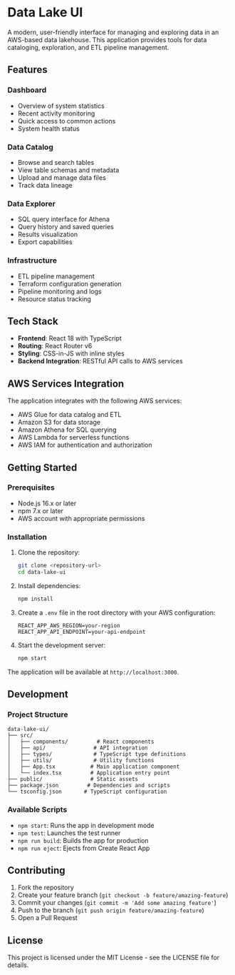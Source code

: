 # Data Lake UI

A modern, user-friendly interface for managing and exploring data in an AWS-based data lakehouse. This application provides tools for data cataloging, exploration, and ETL pipeline management.

## Features

### Dashboard

- Overview of system statistics
- Recent activity monitoring
- Quick access to common actions
- System health status

### Data Catalog

- Browse and search tables
- View table schemas and metadata
- Upload and manage data files
- Track data lineage

### Data Explorer

- SQL query interface for Athena
- Query history and saved queries
- Results visualization
- Export capabilities

### Infrastructure

- ETL pipeline management
- Terraform configuration generation
- Pipeline monitoring and logs
- Resource status tracking

## Tech Stack

- **Frontend**: React 18 with TypeScript
- **Routing**: React Router v6
- **Styling**: CSS-in-JS with inline styles
- **Backend Integration**: RESTful API calls to AWS services

## AWS Services Integration

The application integrates with the following AWS services:

- AWS Glue for data catalog and ETL
- Amazon S3 for data storage
- Amazon Athena for SQL querying
- AWS Lambda for serverless functions
- AWS IAM for authentication and authorization

## Getting Started

### Prerequisites

- Node.js 16.x or later
- npm 7.x or later
- AWS account with appropriate permissions

### Installation

1. Clone the repository:

   ```bash
   git clone <repository-url>
   cd data-lake-ui
   ```

2. Install dependencies:

   ```bash
   npm install
   ```

3. Create a `.env` file in the root directory with your AWS configuration:

   ```
   REACT_APP_AWS_REGION=your-region
   REACT_APP_API_ENDPOINT=your-api-endpoint
   ```

4. Start the development server:
   ```bash
   npm start
   ```

The application will be available at `http://localhost:3000`.

## Development

### Project Structure

```
data-lake-ui/
├── src/
│   ├── components/         # React components
│   ├── api/               # API integration
│   ├── types/             # TypeScript type definitions
│   ├── utils/             # Utility functions
│   ├── App.tsx           # Main application component
│   └── index.tsx         # Application entry point
├── public/               # Static assets
├── package.json         # Dependencies and scripts
└── tsconfig.json       # TypeScript configuration
```

### Available Scripts

- `npm start`: Runs the app in development mode
- `npm test`: Launches the test runner
- `npm run build`: Builds the app for production
- `npm run eject`: Ejects from Create React App

## Contributing

1. Fork the repository
2. Create your feature branch (`git checkout -b feature/amazing-feature`)
3. Commit your changes (`git commit -m 'Add some amazing feature'`)
4. Push to the branch (`git push origin feature/amazing-feature`)
5. Open a Pull Request

## License

This project is licensed under the MIT License - see the LICENSE file for details.
